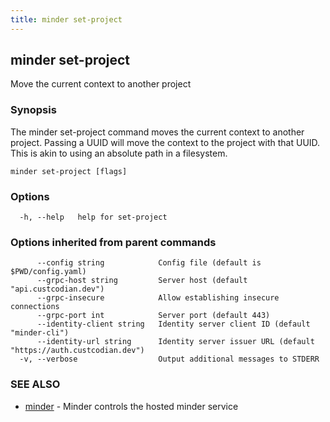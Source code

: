 ```yaml
---
title: minder set-project
---
```

## minder set-project

Move the current context to another project

### Synopsis

The minder set-project command moves the current context to another project.
Passing a UUID will move the context to the project with that UUID. This is akin to
using an absolute path in a filesystem.

```
minder set-project [flags]
```

### Options

```
  -h, --help   help for set-project
```

### Options inherited from parent commands

```
      --config string            Config file (default is $PWD/config.yaml)
      --grpc-host string         Server host (default "api.custcodian.dev")
      --grpc-insecure            Allow establishing insecure connections
      --grpc-port int            Server port (default 443)
      --identity-client string   Identity server client ID (default "minder-cli")
      --identity-url string      Identity server issuer URL (default "https://auth.custcodian.dev")
  -v, --verbose                  Output additional messages to STDERR
```

### SEE ALSO

* [minder](minder.md)	 - Minder controls the hosted minder service


